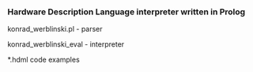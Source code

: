 ### Hardware Description Language interpreter written in Prolog

konrad_werblinski.pl - parser

konrad_werblinski_eval - interpreter

*.hdml code examples
